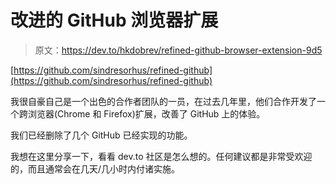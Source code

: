 # 改进的 GitHub 浏览器扩展

> 原文：<https://dev.to/hkdobrev/refined-github-browser-extension-9d5>

[https://github.com/sindresorhus/refined-github](https://github.com/sindresorhus/refined-github)

我很自豪自己是一个出色的合作者团队的一员，在过去几年里，他们合作开发了一个跨浏览器(Chrome 和 Firefox)扩展，改善了 GitHub 上的体验。

我们已经删除了几个 GitHub 已经实现的功能。

我想在这里分享一下，看看 dev.to 社区是怎么想的。任何建议都是非常受欢迎的，而且通常会在几天/几小时内付诸实施。